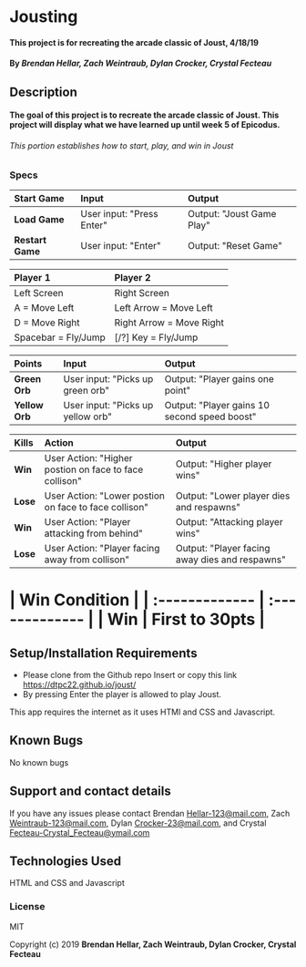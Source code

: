 # Jousting

#### This project is for recreating the arcade classic of Joust, 4/18/19


#### By _**Brendan Hellar, Zach Weintraub, Dylan Crocker, Crystal Fecteau**_

## Description

#### The goal of this project is to recreate the arcade classic of Joust.  This project will display what we have learned up until week 5 of Epicodus.

###### This portion establishes how to start, play, and win in Joust

### Specs
| Start Game | Input | Output |
| :-------------     | :------------- | :------------- |
| **Load Game** | User input: "Press Enter" | Output: "Joust Game Play" |
| **Restart Game**| User input: "Enter" | Output: "Reset Game" |

|  Player 1  |  Player 2 |
| :-------------     | :------------- |
| Left Screen | Right Screen |
| A = Move Left | Left Arrow = Move Left |
| D = Move Right | Right Arrow = Move Right |
| Spacebar = Fly/Jump | [/?] Key = Fly/Jump |

| Points | Input | Output |
| :-------------     | :------------- | :------------- |
| **Green Orb** | User input: "Picks up green orb" | Output: "Player gains one point" |
| **Yellow Orb**| User input: "Picks up yellow orb" | Output: "Player gains 10 second speed boost" |

 Kills| Action | Output |
| :-------------     | :------------- | :------------- |
| **Win** | User Action: "Higher postion on face to face collison" | Output: "Higher player wins" |
| **Lose**| User Action: "Lower postion on face to face collison" | Output: "Lower player dies and respawns" |
| **Win** | User Action: "Player attacking from behind" | Output: "Attacking player wins" |
| **Lose**| User Action: "Player facing away from collison" | Output: "Player facing away dies and respawns" |

|  Win Condition |
| :-------------     | :------------- |
| **Win** | First to 30pts |
=======

## Setup/Installation Requirements

-   Please clone from the Github repo Insert or copy this link https://dtpc22.github.io/joust/
-   By pressing Enter the player is allowed to play Joust.

This app requires the internet as it uses HTMl and CSS and Javascript.

## Known Bugs

No known bugs

## Support and contact details

If you have any issues please contact Brendan Hellar-123@mail.com, Zach Weintraub-123@mail.com, Dylan Crocker-23@mail.com, and Crystal Fecteau-Crystal_Fecteau@ymail.com

## Technologies Used

HTML and CSS and Javascript

### License

MIT

Copyright (c) 2019 **Brendan Hellar, Zach Weintraub, Dylan Crocker, Crystal Fecteau**
